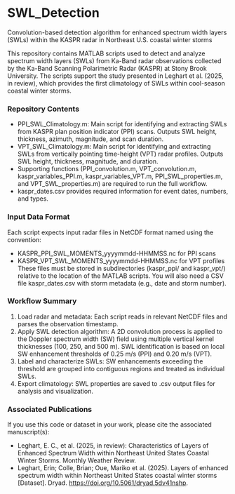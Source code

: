 # SWL_Detection
Convolution-based detection algorithm for enhanced spectrum width layers (SWLs) within the KASPR radar in Northeast U.S. coastal winter storms

This repository contains MATLAB scripts used to detect and analyze spectrum width layers (SWLs) from Ka-Band radar observations collected by the Ka-Band Scanning Polarimetric Radar (KASPR) at Stony Brook University. The scripts support the study presented in Leghart et al. (2025, in review), which provides the first climatology of SWLs within cool-season coastal winter storms.
### Repository Contents
- PPI_SWL_Climatology.m: Main script for identifying and extracting SWLs from KASPR plan position indicator (PPI) scans. Outputs SWL height, thickness, azimuth, magnitude, and scan duration.
- VPT_SWL_Climatology.m: Main script for identifying and extracting SWLs from vertically pointing time-height (VPT) radar profiles. Outputs SWL height, thickness, magnitude, and duration.
- Supporting functions (PPI_convolution.m, VPT_convolution.m, kaspr_variables_PPI.m, kaspr_variables_VPT.m, PPI_SWL_properties.m, and VPT_SWL_properties.m) are required to run the full workflow.
- kaspr_dates.csv provides required information for event dates, numbers, and types.

### Input Data Format
Each script expects input radar files in NetCDF format named using the convention:
- KASPR_PPI_SWL_MOMENTS_yyyymmdd-HHMMSS.nc for PPI scans
- KASPR_VPT_SWL_MOMENTS_yyyymmdd-HHMMSS.nc for VPT profiles
These files must be stored in subdirectories (kaspr_ppi/ and kaspr_vpt/) relative to the location of the MATLAB scripts. You will also need a CSV file kaspr_dates.csv with storm metadata (e.g., date and storm number).

### Workflow Summary
1. Load radar and metadata: Each script reads in relevant NetCDF files and parses the observation timestamp.
2. Apply SWL detection algorithm: A 2D convolution process is applied to the Doppler spectrum width (SW) field using multiple vertical kernel thicknesses (100, 250, and 500 m). SWL identification is based on local SW enhancement thresholds of 0.25 m/s (PPI) and 0.20 m/s (VPT).
3. Label and characterize SWLs: SW enhancements exceeding the threshold are grouped into contiguous regions and treated as individual SWLs.
4. Export climatology: SWL properties are saved to .csv output files for analysis and visualization.

### Associated Publications
If you use this code or dataset in your work, please cite the associated manuscript(s):
- Leghart, E. C., et al. (2025, in review): Characteristics of Layers of Enhanced Spectrum Width within Northeast United States Coastal Winter Storms. Monthly Weather Review.
- Leghart, Erin; Colle, Brian; Oue, Mariko et al. (2025). Layers of enhanced spectrum width within Northeast United States coastal winter storms [Dataset]. Dryad. https://doi.org/10.5061/dryad.5dv41nshp. 
